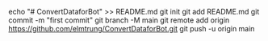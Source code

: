 echo "# ConvertDataforBot" >> README.md
git init
git add README.md
git commit -m "first commit"
git branch -M main
git remote add origin https://github.com/elmtrung/ConvertDataforBot.git
git push -u origin main